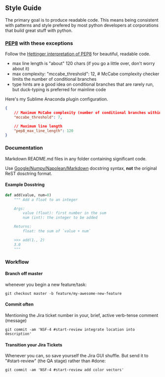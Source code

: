 ## Style Guide

The primary goal is to produce readable code.
This means being consistent with patterns and style prefered by most python developers at corporations that build great stuff with python.


### [PEP8](https://www.python.org/dev/peps/pep-0008/) with these exceptions

Follow the [Hettinger interpretation of PEP8](https://www.youtube.com/watch?v=wf-BqAjZb8M) for beautiful, readable code.

* max line length is "about" 120 chars (if you go a little over, don't worry about it)
* max complexity: "mccabe_threshold": 12,  # McCabe complexity checker limits the number of conditional branches
* type hints are a good idea on conditional branches that are rarely run, but duck-typing is preferred for mainline code

Here's my Sublime Anaconda plugin configuration.


```json
{
    // Maximum McCabe complexity (number of conditional branches within a function).
    "mccabe_threshold": 7,

    // Maximum line length
    "pep8_max_line_length": 120
}
```


### Documentation

Markdown README.md files in any folder containing significant code.

Use [Google/Numpy/Napolean/Markdown](http://sphinxcontrib-napoleon.readthedocs.io/en/latest/example_google.html) docstring syntax, **not** the original ReST dosctring format.


#### Example Dosstring


```python
def add(value, num=0)
    """ Add a float to an integer

    Args:
        value (float): first number in the sum
        num (int): the integer to be added

    Returns:
        float: the sum of `value + num`

    >>> add(1., 2)
    3.0
    """
```


### Workflow

#### Branch off master

whenever you begin a new feature/task:

`git checkout master -b feature/my-awesome-new-feature`

#### Commit often

Mentioning the Jira ticket number in your, brief, active verb-tense comment (message)

`git commit -am 'NSF-4 #start-review integrate location into description'`

#### Transition your Jira Tickets

Whenever you can, so save yourself the Jira GUI shuffle. But send it to "#start-review" (the QA stage) rather than #done:

`git commit -am 'NSF-4 #start-review add color vectors'`

